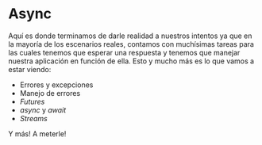 # Async

Aquí es donde terminamos de darle realidad a nuestros intentos ya que en la
mayoría de los escenarios reales, contamos con muchísimas tareas para las cuales
tenemos que esperar una respuesta y tenemos que manejar nuestra aplicación en
función de ella. Esto y mucho más es lo que vamos a estar viendo:

- Errores y excepciones
- Manejo de errores
- _Futures_
- _async_ y _await_
- _Streams_

Y más! A meterle!
